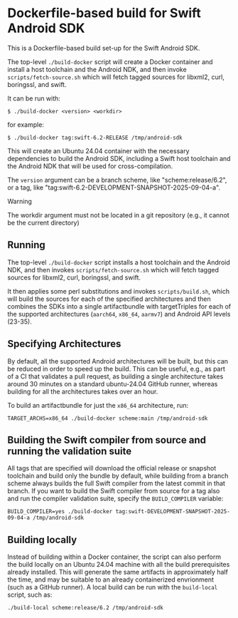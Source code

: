 # Dockerfile-based build for Swift Android SDK

This is a Dockerfile-based build set-up for the Swift Android SDK.

The top-level `./build-docker` script will create a
Docker container and install a host toolchain and the
Android NDK, and then invoke `scripts/fetch-source.sh` which will
fetch tagged sources for libxml2, curl, boringssl, and swift.

It can be run with:

```
$ ./build-docker <version> <workdir>
```

for example:

```
$ ./build-docker tag:swift-6.2-RELEASE /tmp/android-sdk
```

This will create an Ubuntu 24.04 container with the necessary dependencies
to build the Android SDK, including a Swift host toolchain and the
Android NDK that will be used for cross-compilation.

The `version` argument can be a branch scheme, like "scheme:release/6.2", or a
tag, like "tag:swift-6.2-DEVELOPMENT-SNAPSHOT-2025-09-04-a".

> [!WARNING]
> The workdir argument must not be located in a git repository (e.g., it cannot be the
> current directory)

## Running

The top-level `./build-docker` script installs a host toolchain and the
Android NDK, and then invokes `scripts/fetch-source.sh` which will
fetch tagged sources for libxml2, curl, boringssl, and swift.

It then applies some perl substitutions and invokes `scripts/build.sh`,
which will build the sources for each of the specified
architectures and then combines the SDKs into a single
artifactbundle with targetTriples for each of the supported
architectures (`aarch64`, `x86_64`, `aarmv7`)
and Android API levels (23-35).

## Specifying Architectures

By default, all the supported Android architectures
will be built, but this can be reduced in order to speed
up the build. This can be useful, e.g., as part of a CI that
validates a pull request, as building a single architecture
takes around 30 minutes on a standard ubuntu-24.04 GitHub runner,
whereas building for all the architectures takes over an hour.

To build an artifactbundle for just the `x86_64` architecture, run:

```
TARGET_ARCHS=x86_64 ./build-docker scheme:main /tmp/android-sdk
```

## Building the Swift compiler from source and running the validation suite

All tags that are specified will download the official release or snapshot
toolchain and build only the bundle by default, while building from a branch
scheme always builds the full Swift compiler from the latest commit in that
branch. If you want to build the Swift compiler from source for a tag also and
run the compiler validation suite, specify the `BUILD_COMPILER` variable:

```
BUILD_COMPILER=yes ./build-docker tag:swift-DEVELOPMENT-SNAPSHOT-2025-09-04-a /tmp/android-sdk
```

## Building locally

Instead of building within a Docker container, the script can also
perform the build locally on an Ubuntu 24.04 machine with all the
build prerequisites already installed. This will generate
the same artifacts in approximately half the time, and
may be suitable to an already containerized envrionment (such as
a GitHub runner). A local build can be run with the
`build-local` script, such as:

```
./build-local scheme:release/6.2 /tmp/android-sdk
```
